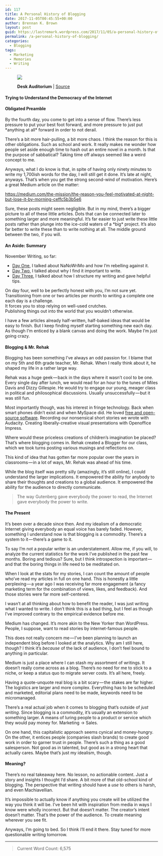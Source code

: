 ```yaml
---
id: 117
title: A Personal History of Blogging
date: 2017-11-05T00:45:55+00:00
author: Brennan K. Brown
layout: post
guid: https://lastremark.wordpress.com/2017/11/05/a-personal-history-of-blogging/
permalink: /a-personal-history-of-blogging/
categories:
  - Blogging
tags:
  - Marketing
  - Memories
  - Writing
---
```

<figure class="wp-caption"> 

<img data-width="2272" data-height="1704" src="https://cdn-images-1.medium.com/max/2560/1*fK7wCMIJlHQPIWlzQPP7iQ.jpeg" /> <figcaption class="wp-caption-text">**Desk Auditorium** | <a href="https://pxhere.com/en/photo/1009335" target="_blank" rel="noopener noreferrer">Source</a></figcaption></figure> 

#### Trying to Understand the Democracy of the Internet

#### Obligated Preamble

<span>By</span> the fourth day, you come to get into a sense of flow. There’s less pressure to put your best foot forward, and more pressure to just put \*anything at all\* forward in order to not derail.

There’s a bit more hair-pulling, a bit more chaos. I think the reason for this is other obligations. Such as school and work. It really makes me wonder how people set aside enough time to hash out an entire novel in a month. Is that the purpose of sabbatical? Taking time off always seemed like a weird concept to me.

Anyways, what I do know is that, in spite of having only ninety minutes to write my 1,700ish words for the day, I will still get it done. It’s late at night, anyways. That’s when you get the strong second-wind of motivation. Here’s a great Medium article on the matter:

<https://medium.com/the-mission/the-reason-you-feel-motivated-at-night-but-lose-it-by-morning-ceffc5b3b5e6>

Sure, these posts might seem negligible. But in my mind, there’s a bigger picture to all of these little articles. Dots that can be connected later to something larger and more meaningful. It’s far easier to just write these little posts rather than plunge into the ice-cold waters of a \*big\* project. It’s also far better to write these than to write nothing at all. The middle ground between the two, if you will.

#### An Aside: Summary

November Writing, so far:

  * <a href="https://medium.com/@brennanbrown/not-writing-a-novel-nanowrimo-3c1dba08f103" target="_blank" rel="noopener noreferrer">Day One</a>, I talked about NaNoWriMo and how I’m rebelling against it.
  * <a href="https://medium.com/@brennanbrown/why-i-write-e425cdda0e10" target="_blank" rel="noopener noreferrer">Day Two</a>, I talked about why I find it important to write.
  * <a href="https://medium.com/@brennanbrown/my-writing-process-4868f986f97f" target="_blank" rel="noopener noreferrer">Day Three</a>, I talked about how I structure my writing and gave helpful tips.

On day four, well to be perfectly honest with you, I’m not sure yet.  
Transitioning from one or two articles per month to writing a complete one each day is a challenge.   
It forces you to stop relying on well-used crutches.   
Publishing things out into the world that you wouldn’t otherwise.

I have a few articles already half-written, half-baked ideas that would be easy to finish. But I keep finding myself starting something new each day. As though I’m enticed by a blank canvas and doing the work. Maybe I’m just going crazy.

#### Blogging & Mr. Rehak

<span>B</span>logging has been something I’ve always an odd passion for. I blame that on my 5th and 6th grade teacher, Mr. Rehak. When I really think about it, he shaped my life in a rather large way.

Rehak was a huge geek — back in the days where it wasn’t cool to be one. Every single day after lunch, we would read for an hour to the tunes of Miles Davis and Dizzy Gillespie. He would try to engage our young, meager class in political and philosophical discussions. Usually unsuccessfully — but it was still fun.

Most importantly though, was his interest in fringe technology. Back when smart phones didn’t exist and when MySpace did. He loved <a href="https://www.gnu.org/philosophy/floss-and-foss.en.html" target="_blank" rel="noopener noreferrer">free and open-source software</a>. Recording our nonsensical short stories we wrote with Audacity. Creating liberally-creative visual presentations with Openoffice Impress.

Where would these priceless creations of children’s imagination be placed? That’s where blogging comes in. Rehak created a Blogger for our class, which we took turns posting various musings and reflections on.

This kind of idea that has gotten far more popular over the years in classrooms — in a lot of ways, Mr. Rehak was ahead of his time.

While the blog itself was pretty silly (amazingly, it’s still online), I could understand the larger implications. It empowered the ability for anybody to share their thoughts and creations to a global audience. It empowered the ability for the audience to directly communicate.

> The way Gutenberg gave everybody the power to read, the Internet gave everybody the power to write.

#### The Present

<span>I</span>t’s been over a decade since then. And my idealism of a democratic Internet giving everybody an equal voice has barely faded. However, something I understand now is that blogging is a commodity. There’s a system to it — there’s a game to it.

To say I’m not a popular writer is an understatement. Allow me, if you will, to analyze the current statistics for the work I’ve published in the past few months. Boring and tedious? Sure, but I think introspection is important — and that the boring things in life need to be meditated on.

When I look at the stats for my stories, I can count the amount of people who’ve read my articles in full on one hand. This is honestly a little perplexing — a year ago I was receiving far more engagement (a fancy marketing term for the combination of views, likes, and feedback). And those stories were far more self-centered.

I wasn’t at all thinking about how to benefit the reader, I was just writing what I wanted to write. I don’t think this is a bad thing, but I feel as though I’ve improved contrary to the empirical evidence before me.

Medium has changed. It’s more akin to the New Yorker than WordPress. People, I suppose, want to read stories by internet-famous people.

This does not really concern me — I’ve been planning to launch an independent blog before I looked at the analytics. Why am I still here, though? I think it’s _because_ of the lack of audience, I don’t feel bound to anything in particular.

Medium is just a place where I can stash my assortment of writings. It doesn’t really come across as a blog. There’s no need for me to stick to a niche, or keep a status quo to migrate server costs. It’s all here, freely.

Having a quote-unquote real blog is a bit scary — the stakes are far higher. The logistics are larger and more complex. Everything has to be scheduled and marketed, editorial plans need to be made, keywords need to be micromanaged.

There’s a real actual job when it comes to blogging that’s outside of _just writing_. Since blogging is a commodity, it’s usually an extension to something larger. A means of luring people to a product or service which they would pay money for. Marketing → Sales.

On one hand, this capitalistic approach seems cynical and money-hungry. On the other, it entices people (companies slash brands) to create good work in order to garner trust in people. There’s such a thing as a good salesperson. Not good as in talented, but good as in a strong heart that actually cares. Maybe that’s just my idealism, though.

#### Meaning?

There’s no real takeaway here. No lesson, no actionable content. Just a story and insights I thought I’d share. A bit more of that old-school kind of blogging. The perspective that writing should have a _use_ to others is harsh, and even Machiavellian.

It’s impossible to actually know if anything you create will be utilized the way you think it will be. I’ve been hit with inspiration from media in ways I know were wholly incorrect. But that doesn’t matter. The creator’s intent doesn’t matter. That’s the power of the audience. To create meaning wherever you see fit.

Anyways, I’m going to bed. So I think I’ll end it there. Stay tuned for more questionable writing tomorrow.

* * *

> Current Word Count: 6,575